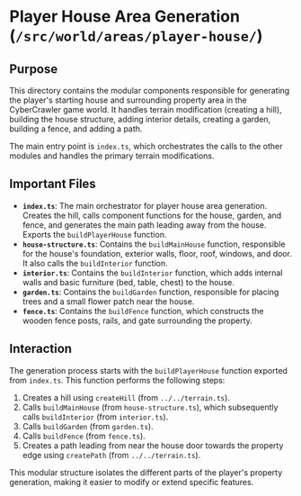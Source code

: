 # Player House Area Generation (`/src/world/areas/player-house/`)

## Purpose

This directory contains the modular components responsible for generating the player's starting house and surrounding property area in the CyberCrawler game world. It handles terrain modification (creating a hill), building the house structure, adding interior details, creating a garden, building a fence, and adding a path.

The main entry point is `index.ts`, which orchestrates the calls to the other modules and handles the primary terrain modifications.

## Important Files

-   **`index.ts`**: The main orchestrator for player house area generation. Creates the hill, calls component functions for the house, garden, and fence, and generates the main path leading away from the house. Exports the `buildPlayerHouse` function.
-   **`house-structure.ts`**: Contains the `buildMainHouse` function, responsible for the house's foundation, exterior walls, floor, roof, windows, and door. It also calls the `buildInterior` function.
-   **`interior.ts`**: Contains the `buildInterior` function, which adds internal walls and basic furniture (bed, table, chest) to the house.
-   **`garden.ts`**: Contains the `buildGarden` function, responsible for placing trees and a small flower patch near the house.
-   **`fence.ts`**: Contains the `buildFence` function, which constructs the wooden fence posts, rails, and gate surrounding the property.

## Interaction

The generation process starts with the `buildPlayerHouse` function exported from `index.ts`. This function performs the following steps:
1.  Creates a hill using `createHill` (from `../../terrain.ts`).
2.  Calls `buildMainHouse` (from `house-structure.ts`), which subsequently calls `buildInterior` (from `interior.ts`).
3.  Calls `buildGarden` (from `garden.ts`).
4.  Calls `buildFence` (from `fence.ts`).
5.  Creates a path leading from near the house door towards the property edge using `createPath` (from `../../terrain.ts`).

This modular structure isolates the different parts of the player's property generation, making it easier to modify or extend specific features.
